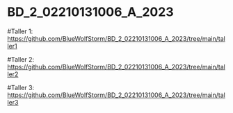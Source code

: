 # BD_2_02210131006_A_2023






#Taller 1:
https://github.com/BlueWolfStorm/BD_2_02210131006_A_2023/tree/main/taller1

#Taller 2:
https://github.com/BlueWolfStorm/BD_2_02210131006_A_2023/tree/main/taller2

#Taller 3:
https://github.com/BlueWolfStorm/BD_2_02210131006_A_2023/tree/main/taller3
